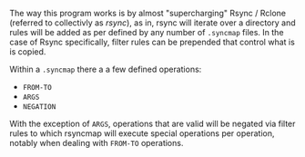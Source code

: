 The way this program works is by almost "supercharging" Rsync / Rclone (referred to collectivly as *rsync*), as in,
rsync will iterate over a directory and rules will be added as per defined by any number of `.syncmap` files.
In the case of Rsync specifically, filter rules can be prepended that control what is is copied.

Within a `.syncmap` there a a few defined operations:
- `FROM-TO`
- `ARGS`
- `NEGATION`

With the exception of `ARGS`, operations that are valid will be negated via filter rules to which rsyncmap will execute special operations
per operation, notably when dealing with `FROM-TO` operations.